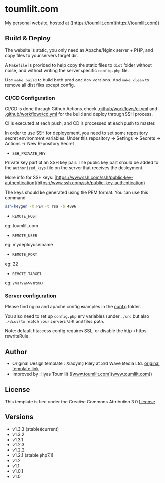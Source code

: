 # toumlilt.com

My personal website,
hosted at ([https://toumlilt.com](https://toumlilt.com))

## Build & Deploy

The website is static, you only need an Apache/Nginx server + PHP, and copy files to your servers target dir.

A `Makefile` is provided to help copy the static files to `dist` folder without noise, and without writing the server specific `config.php` file.

Use `make build` to build both prod and dev versions.
And `make clean` to remove all dist files except config.

### CI/CD Configuration

CI/CD is done through Github Actions,
check [.github/workflows/ci.yml](./.github/workflows/ci.yml)
and [.github/workflows/cd.yml](./.github/workflows/cd.yml)
for the build and deploy through SSH process.

CI is executed at each push, and CD is processed at each push to master.

In order to use SSH for deployement, you need to set some repository secret environment variables.
Under this repository -> Settings -> Secrets -> Actions -> New Repository Secret

- `SSH_PRIVATE_KEY`

Private key part of an SSH key pair. The public key part should be added to the `authorized_keys` file on the server that receives the deployment.

More info for SSH keys: [https://www.ssh.com/ssh/public-key-authentication](https://www.ssh.com/ssh/public-key-authentication)

The keys should be generated using the PEM format. You can use this command

```bash
ssh-keygen -m PEM -t rsa -b 4096
```

- `REMOTE_HOST`

eg: toumlilt.com

- `REMOTE_USER`

eg: mydeployusername

- `REMOTE_PORT`

eg: 22

- `REMOTE_TARGET`

eg: `/var/www/html/`

### Server configuration

Please find nginx and apache config examples in the [config](./config) folder.

You also need to set up `config.php` env variables (under `./src` but also `./dist`) to match your servers URI and files path.

Note: default htaccess config requires SSL, or disable the http->https rewriteRule.

## Author

- Original Design template : Xiaoying Riley at 3rd Wave Media Ltd. [original template link](http://themes.3rdwavemedia.com/)
- Improved by : Ilyas Toumlilt ([www.toumlilt.com](www.toumlilt.com))

## License

This template is free under the Creative Commons Attribution 3.0 [License](https://creativecommons.org/licenses/by/3.0/).

## Versions

- v1.3.3 (stable)(current)
- v1.3.2
- v1.3.1
- v1.2.3
- v1.2.2
- v1.2.1 (stable php7.1)
- v1.2
- v1.1
- v1.0.1
- v1.0
